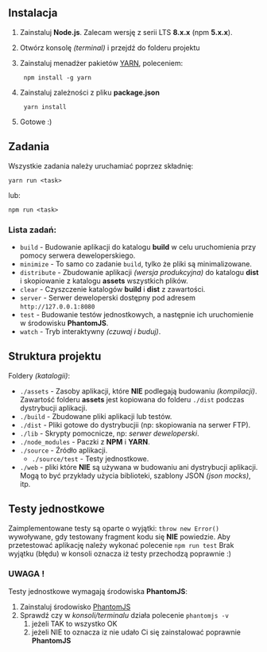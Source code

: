 
## Instalacja

1. Zainstaluj **Node.js**. Zalecam wersję z serii LTS **8.x.x** (npm **5.x.x**).
2. Otwórz konsolę _(terminal)_ i przejdź do folderu projektu
3. Zainstaluj menadżer pakietów [YARN](https://yarnpkg.com), poleceniem:

        npm install -g yarn

4. Zainstaluj zależności z pliku **package.json**

        yarn install

5. Gotowe :)


## Zadania

Wszystkie zadania należy uruchamiać poprzez składnię:

```
yarn run <task>
```
lub:
```
npm run <task>
```
### Lista zadań:
- `build` - Budowanie aplikacji do katalogu **build** w celu uruchomienia przy pomocy serwera deweloperskiego.
- `minimize` - To samo co zadanie `build`, tylko że pliki są minimalizowane.
- `distribute` - Zbudowanie aplikacji *(wersja produkcyjna)* do katalogu **dist** i skopiowanie z katalogu **assets** wszystkich plików.
- `clear` - Czyszczenie katalogów  **build** i **dist** z zawartości.
- `server` - Serwer deweloperski dostępny pod adresem `http://127.0.0.1:8080`
- `test` - Budowanie testów jednostkowych, a następnie ich uruchomienie w środowisku **PhantomJS**. 
- `watch` - Tryb interaktywny _(czuwaj i buduj)_.


## Struktura projektu

Foldery _(katalogii)_:

- `./assets` - Zasoby aplikacji, które **NIE** podlegają budowaniu _(kompilacji)_. Zawartość folderu **assets** jest kopiowana do folderu `./dist` podczas dystrybucji aplikacji.
- `./build` - Zbudowane pliki aplikacji lub testów.
- `./dist` - Pliki gotowe do dystrybucjii (np: skopiowania na serwer FTP).
- `./lib` - Skrypty pomocnicze, np: _serwer deweloperski_.
- `./node_modules` - Paczki z **NPM** i **YARN**.
- `./source` - Źródło aplikacji.
	- `./source/test` - Testy jednostkowe.
- `./web` - pliki które **NIE** są używana w budowaniu ani dystrybucji aplikacji. Mogą to być przykłady użycia biblioteki, szablony JSON _(json mocks)_, itp.


## Testy jednostkowe

Zaimplementowane testy są oparte o wyjątki: `throw new Error()` wywoływane, gdy testowany fragment kodu się **NIE** powiedzie. 
Aby przetestować aplikację należy wykonać polecenie `npm run test`
Brak wyjątku (błędu) w konsoli oznacza iż testy przechodzą poprawnie :)


### UWAGA !

Testy jednostkowe wymagają środowiska **PhantomJS**:
 1. Zainstaluj środowisko [PhantomJS](http://phantomjs.org)
 2. Sprawdź czy w *konsoli/terminalu* działa polecenie `phantomjs -v`
	 1. jeżeli TAK to wszystko OK
	 2. jeżeli NIE to oznacza iz nie udało Ci się zainstalować poprawnie **PhantomJS**
